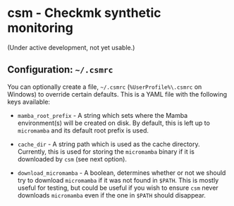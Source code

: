 # csm - Checkmk synthetic monitoring

(Under active development, not yet usable.)

## Configuration: `~/.csmrc`

You can optionally create a file, `~/.csmrc` (`%UserProfile%\.csmrc` on Windows)
to override certain defaults. This is a YAML file with the following keys
available:

* `mamba_root_prefix` - A string which sets where the Mamba environment(s) will
  be created on disk. By default, this is left up to `micromamba` and its
  default root prefix is used.

* `cache_dir` - A string path which is used as the cache directory. Currently,
  this is used for storing the `micromamba` binary if it is downloaded by `csm`
  (see next option).

* `download_micromamba` - A boolean, determines whether or not we should try to
  download `micromamba` if it was not found in `$PATH`. This is mostly useful
  for testing, but could be useful if you wish to ensure `csm` never downloads
  `micromamba` even if the one in `$PATH` should disappear.
